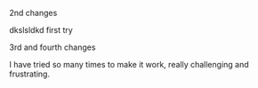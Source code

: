 

2nd changes

dkslsldkd first try

3rd and fourth changes

I have tried so many times to make it work, really challenging and frustrating.
